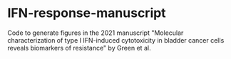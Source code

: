 # IFN-response-manuscript
Code to generate figures in the 2021 manuscript  "Molecular characterization of type I IFN-induced cytotoxicity in bladder cancer cells reveals biomarkers of resistance" by Green et al. 
